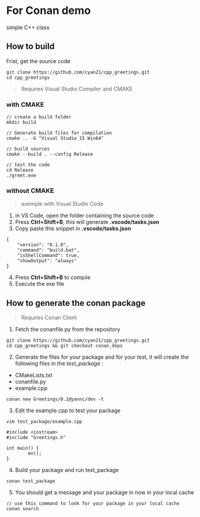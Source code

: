 # For Conan demo

simple C++ class

## How to build

Frist, get the source code
```
git clone https://github.com/cyan21/cpp_greetings.git
cd cpp_greetings
```
>  Requires Visual Studio Compiler and CMAKE

### with  CMAKE

```
// create a build folder
mkdir build

// Generate build files for compilation 
cmake .. -G "Visual Studio 15 Win64"

// build sources
cmake --build . --config Release

// test the code
cd Release
./greet.exe
```

### without CMAKE

> exemple with Visual Studio Code

1. in VS Code, open the folder containing the source code
2. Press **Ctrl+Shift+B**, this will generate **.vscode/tasks.json**
3. Copy paste this snippet in **.vscode/tasks.json**
```
{
    "version": "0.1.0",
    "command": "build.bat",
    "isShellCommand": true,
    "showOutput": "always"
}
```

4. Press **Ctrl+Shift+B** to compile
5. Execute the exe file


## How to generate the conan package

>  Requires Conan Client

1. Fetch the conanfile.py from the repository

```
git clone https://github.com/cyan21/cpp_greetings.git
cd cpp_greetings && git checkout conan_deps
```

2. Generate the files for your package and for your test, it will create the following files in the *test_package* :
- CMakeLists.txt
- conanfile.py
- example.cpp

```
conan new Greetings/0.1@yannc/dev -t
```

3. Edit the example.cpp to test your package
```
vim test_package/example.cpp

#include <iostream>
#include "Greetings.h"

int main() {
        en();
}
```

4. Build your package and run test_package
```
conan test_package
```

5. You should get a message and your package in now in your local cache
```
// use this command to look for your package in your local cache
conan search
```




